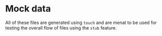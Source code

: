 # Mock data

All of these files are generated using `touch` and are menat to be used for testing the overall flow of files using
the `stub` feature.
